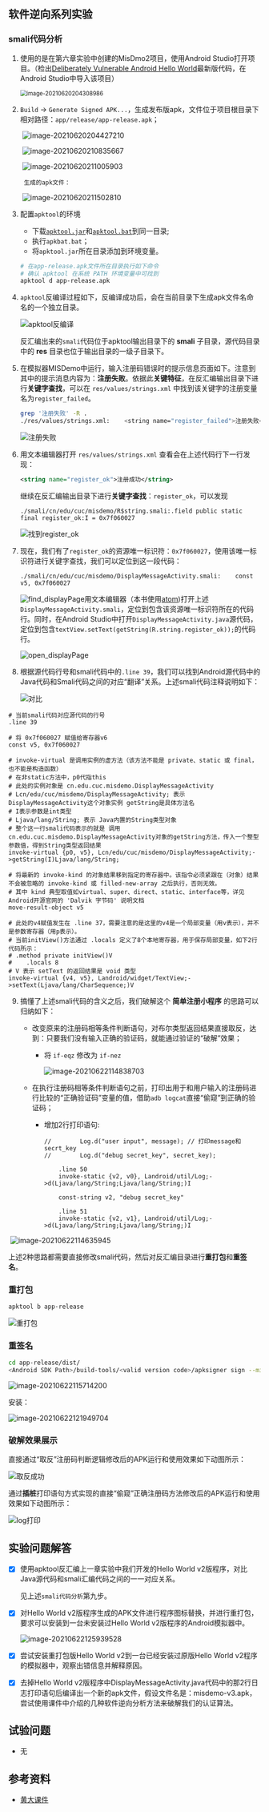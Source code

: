 ## 软件逆向系列实验

### smali代码分析

1. 使用的是在第六章实验中创建的MisDmo2项目，使用Android Studio打开项目。（检出[Deliberately Vulnerable Android Hello World](https://github.com/c4pr1c3/DVAHW)最新版代码，在Android Studio中导入该项目）

   <img src="README.assets/image-20210620204308986.png" alt="image-20210620204308986" style="zoom:80%;" />

2. `Build` -> `Generate Signed APK...`，生成发布版apk，文件位于项目根目录下相对路径：`app/release/app-release.apk`；

   ​	![image-20210620204427210](README.assets/image-20210620204427210.png)

   ​	![image-20210620210835667](README.assets/image-20210620210835667.png)

   ​	![image-20210620211005903](README.assets/image-20210620211005903.png)

    	生成的apk文件：

   ​	![image-20210620211502810](README.assets/image-20210620211502810.png)

3. 配置`apktool`的环境

   + 下载[`apktool.jar`](https://raw.githubusercontent.com/iBotPeaches/Apktool/master/scripts/windows/apktool.bat)和[`apktool.bat`](https://raw.githubusercontent.com/iBotPeaches/Apktool/master/scripts/windows/apktool.bat)到同一目录;
   + 执行`apkbat.bat`；
   + 将`apktool.jar`所在目录添加到环境变量。

   ```bash
   # 在app-release.apk文件所在目录执行如下命令
   # 确认 apktool 在系统 PATH 环境变量中可找到
   apktool d app-release.apk
   ```

4. `apktool`反编译过程如下，反编译成功后，会在当前目录下生成apk文件名命名的一个独立目录。

   ![apktool反编译](README.assets/apktool反编译.gif)

   反汇编出来的`smali`代码位于apktool输出目录下的 **smali** 子目录，源代码目录中的 **res** 目录也位于输出目录的一级子目录下。

5. 在模拟器MISDemo中运行，输入注册码错误时的提示信息页面如下。注意到其中的提示消息内容为：**注册失败**。依据此**关键特征**，在反汇编输出目录下进行**关键字查找**，可以在 `res/values/strings.xml` 中找到该关键字的注册变量名为`register_failed`。

   ```bash
   grep '注册失败' -R . 
   ./res/values/strings.xml:    <string name="register_failed">注册失败</string>
   ```

   ![注册失败](README.assets/注册失败.gif)

6. 用文本编辑器打开 `res/values/strings.xml` 查看会在上述代码行下一行发现：

   ```xml
   <string name="register_ok">注册成功</string>
   ```

   继续在反汇编输出目录下进行**关键字查找**：`register_ok`，可以发现

   ```smali
   ./smali/cn/edu/cuc/misdemo/R$string.smali:.field public static final register_ok:I = 0x7f060027
   ```
   ![找到register_ok](README.assets/找到register_ok.gif)

7. 现在，我们有了`register_ok`的资源唯一标识符：`0x7f060027`，使用该唯一标识符进行关键字查找，我们可以定位到这一段代码：

   ```
   ./smali/cn/edu/cuc/misdemo/DisplayMessageActivity.smali:    const v5, 0x7f060027
   ```
   ![find_displayPage](README.assets/find_displayPage.gif)用文本编辑器（本书使用[atom](https://atom.io/))打开上述`DisplayMessageActivity.smali`，定位到包含该资源唯一标识符所在的代码行。同时，在Android Studio中打开`DisplayMessageActivity.java`源代码，定位到包含`textView.setText(getString(R.string.register_ok));`的代码行。

   ![open_displayPage](README.assets/open_displayPage.gif)

   

8. 根据源代码行号和smali代码中的`.line 39`，我们可以找到Android源代码中的Java代码和Smali代码之间的对应“翻译”关系。上述smali代码注释说明如下：

   ![对比](README.assets/对比.gif)

```
# 当前smali代码对应源代码的行号
.line 39

# 将 0x7f060027 赋值给寄存器v6
const v5, 0x7f060027

# invoke-virtual 是调用实例的虚方法（该方法不能是 private、static 或 final，也不能是构造函数）
# 在非static方法中，p0代指this
# 此处的实例对象是 cn.edu.cuc.misdemo.DisplayMessageActivity
# Lcn/edu/cuc/misdemo/DisplayMessageActivity; 表示DisplayMessageActivity这个对象实例 getString是具体方法名
# I表示参数是int类型
# Ljava/lang/String; 表示 Java内置的String类型对象
# 整个这一行smali代码表示的就是 调用 cn.edu.cuc.misdemo.DisplayMessageActivity对象的getString方法，传入一个整型参数值，得到String类型返回结果
invoke-virtual {p0, v5}, Lcn/edu/cuc/misdemo/DisplayMessageActivity;->getString(I)Ljava/lang/String;

# 将最新的 invoke-kind 的对象结果移到指定的寄存器中。该指令必须紧跟在（对象）结果不会被忽略的 invoke-kind 或 filled-new-array 之后执行，否则无效。
# 其中 kind 典型取值如virtual、super、direct、static、interface等，详见Android开源官网的 'Dalvik 字节码' 说明文档
move-result-object v5

# 此处的v4赋值发生在 .line 37，需要注意的是这里的v4是一个局部变量（用v表示），并不是参数寄存器（用p表示）。
# 当前initView()方法通过 .locals 定义了8个本地寄存器，用于保存局部变量，如下2行代码所示：
# .method private initView()V
#    .locals 8
# V 表示 setText 的返回结果是 void 类型
invoke-virtual {v4, v5}, Landroid/widget/TextView;->setText(Ljava/lang/CharSequence;)V
```



9. 搞懂了上述smali代码的含义之后，我们破解这个 **简单注册小程序** 的思路可以归纳如下：

   + 改变原来的注册码相等条件判断语句，对布尔类型返回结果直接取反，达到：只要我们没有输入正确的验证码，就能通过验证的“破解”效果；

     + 将 `if-eqz` 修改为 `if-nez`

       ![image-20210622114838703](README.assets/nez)

   + 在执行注册码相等条件判断语句之前，打印出用于和用户输入的注册码进行比较的“正确验证码”变量的值，借助`adb logcat`直接“偷窥”到正确的验证码；

     + 增加2行打印语句:

       ```
       //        Log.d("user input", message); // 打印message和secrt_key
       //        Log.d("debug secret_key", secret_key);
       
           .line 50
           invoke-static {v2, v0}, Landroid/util/Log;->d(Ljava/lang/String;Ljava/lang/String;)I
       
           const-string v2, "debug secret_key"
       
           .line 51
           invoke-static {v2, v1}, Landroid/util/Log;->d(Ljava/lang/String;Ljava/lang/String;)I
       
       ```



​						![image-20210622114635945](README.assets/添加LOG)

上述2种思路都需要直接修改smali代码，然后对反汇编目录进行**重打包**和**重签名**。

### 重打包

```bash
apktool b app-release
```

![重打包](README.assets/打包)

### 重签名

```bash
cd app-release/dist/
<Android SDK Path>/build-tools/<valid version code>/apksigner sign --min-sdk-version 19 --ks <path to release.keystore.jks> --out app-release-signed.apk app-release.apk
```

![image-20210622115714200](README.assets/签名)

安装：

![image-20210622121949704](README.assets/install_apk)

### 破解效果展示

直接通过“取反”注册码判断逻辑修改后的APK运行和使用效果如下动图所示：

![取反成功](README.assets/取反成功.gif)

通过**插桩**打印语句方式实现的直接“偷窥”正确注册码方法修改后的APK运行和使用效果如下动图所示：

![log打印](C:/Users/18810/Videos/log打印.gif)

## 实验问题解答

- [x] 使用apktool反汇编上一章实验中我们开发的Hello World v2版程序，对比Java源代码和smali汇编代码之间的一一对应关系。

  见上述`smali代码分析`第九步。

+ [x] 对Hello World v2版程序生成的APK文件进行程序图标替换，并进行重打包，要求可以安装到一台未安装过Hello World v2版程序的Android模拟器中。

  ![image-20210622125939528](README.assets/图标)

  

+ [x] 尝试安装重打包版Hello World v2到一台已经安装过原版Hello World v2程序的模拟器中，观察出错信息并解释原因。

+ [x] 去掉Hello World v2版程序中DisplayMessageActivity.java代码中的那2行日志打印语句后编译出一个新的apk文件，假设文件名是：misdemo-v3.apk，尝试使用课件中介绍的几种软件逆向分析方法来破解我们的认证算法。

## 试验问题

+ 无

##  参考资料

+ [黄大课件](https://c4pr1c3.github.io/cuc-mis/chap0x07/exp.html)

  

